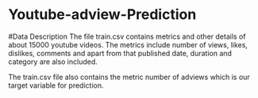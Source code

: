 # Youtube-adview-Prediction

#Data Description
The file train.csv contains metrics and other details of about 15000 youtube videos. The metrics include number of views, likes, dislikes, comments and apart from that published date, duration and category are also included.

The train.csv file also contains the metric number of adviews which is our target variable for prediction.

#
